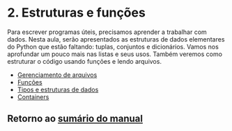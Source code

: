 # 2. Estruturas e funções

Para escrever programas úteis, precisamos aprender a trabalhar com dados. Nesta aula, serão apresentados as estruturas de dados elementares do Python que estão faltando: tuplas, conjuntos e dicionários. Vamos nos aprofundar um pouco mais nas listas e seus usos. Também veremos como estruturar o código usando funções e lendo arquivos.

* [Gerenciamento de arquivos](./01_Arquivos.md)
* [Funções](./02_Funcoes.md)
* [Tipos e estruturas de dados](./03_TiposDados.md)
* [Containers](./04_Containers.md)

## Retorno ao [sumário do manual](./../Conteudo.md)